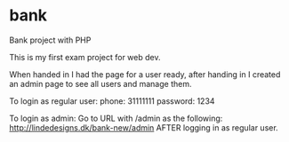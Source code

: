 # bank
Bank project with PHP

This is my first exam project for web dev.

When handed in I had the page for a user ready, after handing in I created an admin page to see all users and manage them.

To login as regular user:
phone: 31111111 password: 1234

To login as admin:
Go to URL with /admin as the following: http://lindedesigns.dk/bank-new/admin AFTER logging in as regular user.
